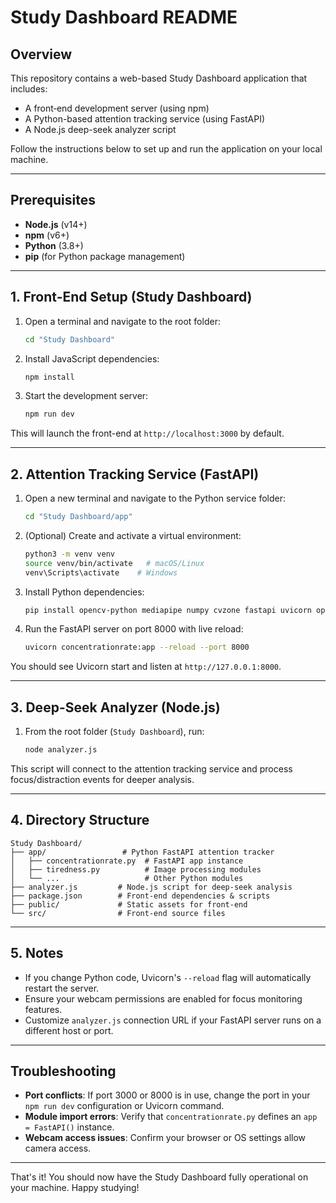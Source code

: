 # Study Dashboard README

## Overview

This repository contains a web-based Study Dashboard application that includes:

* A front‐end development server (using npm)
* A Python-based attention tracking service (using FastAPI)
* A Node.js deep-seek analyzer script

Follow the instructions below to set up and run the application on your local machine.

---

## Prerequisites

* **Node.js** (v14+)
* **npm** (v6+)
* **Python** (3.8+)
* **pip** (for Python package management)

---

## 1. Front-End Setup (Study Dashboard)

1. Open a terminal and navigate to the root folder:

   ```bash
   cd "Study Dashboard"
   ```

2. Install JavaScript dependencies:

   ```bash
   npm install
   ```

3. Start the development server:

   ```bash
   npm run dev
   ```

This will launch the front-end at `http://localhost:3000` by default.

---

## 2. Attention Tracking Service (FastAPI)

1. Open a new terminal and navigate to the Python service folder:

   ```bash
   cd "Study Dashboard/app"
   ```

2. (Optional) Create and activate a virtual environment:

   ```bash
   python3 -m venv venv
   source venv/bin/activate   # macOS/Linux
   venv\Scripts\activate    # Windows
   ```

3. Install Python dependencies:

   ```bash
   pip install opencv-python mediapipe numpy cvzone fastapi uvicorn openai
   ```

4. Run the FastAPI server on port 8000 with live reload:

   ```bash
   uvicorn concentrationrate:app --reload --port 8000
   ```

You should see Uvicorn start and listen at `http://127.0.0.1:8000`.

---

## 3. Deep-Seek Analyzer (Node.js)

1. From the root folder (`Study Dashboard`), run:

   ```bash
   node analyzer.js
   ```

This script will connect to the attention tracking service and process focus/distraction events for deeper analysis.

---

## 4. Directory Structure

```
Study Dashboard/
├── app/                 # Python FastAPI attention tracker
│   ├── concentrationrate.py  # FastAPI app instance
│   ├── tiredness.py          # Image processing modules
│   └── ...                   # Other Python modules
├── analyzer.js         # Node.js script for deep-seek analysis
├── package.json        # Front-end dependencies & scripts
├── public/             # Static assets for front-end
└── src/                # Front-end source files
```

---

## 5. Notes

* If you change Python code, Uvicorn's `--reload` flag will automatically restart the server.
* Ensure your webcam permissions are enabled for focus monitoring features.
* Customize `analyzer.js` connection URL if your FastAPI server runs on a different host or port.

---

## Troubleshooting

* **Port conflicts**: If port 3000 or 8000 is in use, change the port in your `npm run dev` configuration or Uvicorn command.
* **Module import errors**: Verify that `concentrationrate.py` defines an `app = FastAPI()` instance.
* **Webcam access issues**: Confirm your browser or OS settings allow camera access.

---

That's it! You should now have the Study Dashboard fully operational on your machine.
Happy studying!
